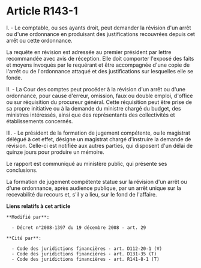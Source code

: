 # Article R143-1

I. - Le comptable, ou ses ayants droit, peut demander la révision d'un arrêt ou d'une ordonnance en produisant des
justifications recouvrées depuis cet arrêt ou cette ordonnance. 

La requête en révision est adressée au premier président par lettre recommandée avec avis de réception. Elle doit comporter
l'exposé des faits et moyens invoqués par le requérant et être accompagnée d'une copie de l'arrêt ou de l'ordonnance attaqué
et des justifications sur lesquelles elle se fonde. 

II. - La Cour des comptes peut procéder à la révision d'un arrêt ou d'une ordonnance, pour cause d'erreur, omission, faux ou
double emploi, d'office ou sur réquisition du procureur général. Cette réquisition peut être prise de sa propre initiative ou
à la demande du ministre chargé du budget, des ministres intéressés, ainsi que des représentants des collectivités et
établissements concernés. 

III. - Le président de la formation de jugement compétente, ou le magistrat délégué à cet effet, désigne un magistrat chargé
d'instruire la demande de révision. Celle-ci est notifiée aux autres parties, qui disposent d'un délai de quinze jours pour
produire un mémoire. 

Le rapport est communiqué au ministère public, qui présente ses conclusions. 

La formation de jugement compétente statue sur la révision d'un arrêt ou d'une ordonnance, après audience publique, par un
arrêt unique sur la recevabilité du recours et, s'il y a lieu, sur le fond de l'affaire.

**Liens relatifs à cet article**

	**Modifié par**:

	  - Décret n°2008-1397 du 19 décembre 2008 - art. 29

	**Cité par**:

	  - Code des juridictions financières - art. D112-20-1 (V)
	  - Code des juridictions financières - art. D131-35 (T)
	  - Code des juridictions financières - art. R141-8-1 (T)
